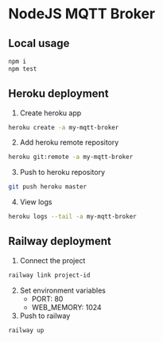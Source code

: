 # NodeJS MQTT Broker

## Local usage
```bash
npm i
npm test
```
## Heroku deployment
1. Create heroku app
```bash
heroku create -a my-mqtt-broker
```
2. Add heroku remote repository
```bash
heroku git:remote -a my-mqtt-broker
```
3. Push to heroku repository
```bash
git push heroku master
```
4. View logs
```bash
heroku logs --tail -a my-mqtt-broker
```

## Railway deployment
1. Connect the project
```bash
railway link project-id
```
2. Set environment variables
    - PORT: 80
    - WEB_MEMORY: 1024
3. Push to railway
```bash
railway up
```
